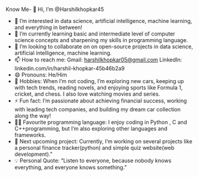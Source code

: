 Know Me- 👋 Hi, I’m @Harshilkhopkar45
- 👀 I’m interested in  data science, artificial intelligence, machine learning, and everything in between!
- 🌱 I’m currently learning basic and intermediate level  of computer science concepts and sharpening my skills in programming language.
- 💞️ I’m looking to collaborate on on open-source projects in data science, artificial intelligence, machine learning.
- 📫 How to reach me: Gmail: harshilkhopkar05@gmail.com   LinkedIn: linkedin.com/in/harshil-khopkar-45b46b2a9
- 😄 Pronouns: He/Him
- 🧩 Hobbies: When I’m not coding, I’m exploring new cars, keeping up with tech trends, reading novels, and enjoying sports like Formula 1, cricket, and chess. I also love watching movies and series.
- ⚡ Fun fact: I’m passionate about achieving financial success, working with leading tech companies, and building my dream car collection along the way!
- 🧑‍💻 Favourite programming language: I enjoy coding in Python , C  and C++programming, but I’m also exploring other languages and frameworks.
- 🔨 Next upcoming project: Currently, I’m working on several projects  like a personal finance tracker(python) and simple quiz website(web development)."
- 💡 Personal Quote: “Listen to everyone, because nobody knows everything, and everyone knows something.”
<!---
Harshilkhopkar45/Harshilkhopkar45 is a ✨ special ✨ repository because its `README.md` (this file) appears on your GitHub profile.
You can click the Preview link to take a look at your changes.
--->
